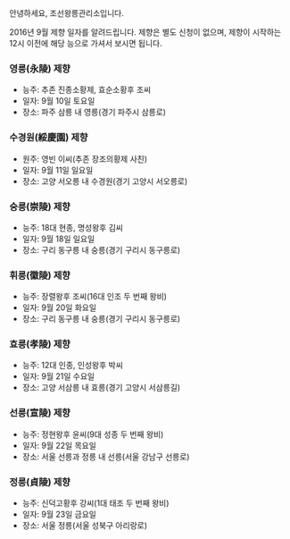 안녕하세요, 조선왕릉관리소입니다.

2016년 9월 제향 일자를 알려드립니다. 제향은 별도 신청이 없으며, 제향이 시작하는 12시 이전에 해당 능으로 가셔서 보시면 됩니다.

### 영릉(永陵) 제향
- 능주: 추존 진종소황제, 효순소황후 조씨
- 일자: 9월 10일 토요일
- 장소: 파주 삼릉 내 영릉(경기 파주시 삼릉로)

### 수경원(綏慶園) 제향
- 원주: 영빈 이씨(추존 장조의황제 사친)
- 일자: 9월 11일 일요일
- 장소: 고양 서오릉 내 수경원(경기 고양시 서오릉로)

### 숭릉(崇陵) 제향
- 능주: 18대 현종, 명성왕후 김씨
- 일자: 9월 18일 일요일
- 장소: 구리 동구릉 내 숭릉(경기 구리시 동구릉로)

### 휘릉(徽陵) 제향
- 능주: 장렬왕후 조씨(16대 인조 두 번째 왕비)
- 일자: 9월 20일 화요일
- 장소: 구리 동구릉 내 숭릉(경기 구리시 동구릉로)

### 효릉(孝陵) 제향
- 능주: 12대 인종, 인성왕후 박씨
- 일자: 9월 21일 수요일
- 장소: 고양 서삼릉 내 효릉(경기 고양시 서삼릉길)

### 선릉(宣陵) 제향
- 능주: 정현왕후 윤씨(9대 성종 두 번째 왕비)
- 일자: 9월 22일 목요일
- 장소: 서울 선릉과 정릉 내 선릉(서울 강남구 선릉로)

### 정릉(貞陵) 제향
- 능주: 신덕고황후 강씨(1대 태조 두 번째 왕비)
- 일자: 9월 23일 금요일
- 장소: 서울 정릉(서울 성북구 아리랑로)
